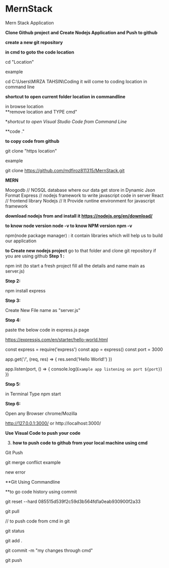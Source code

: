# MernStack
Mern Stack Application

**Clone Github project and Create Nodejs Application and Push to github**

**create a new git repository**

 **in cmd to goto the code  location**

cd "Location"

example

cd C:\Users\MIRZA TAHSIN\Coding it will come to coding location in command line

**shortcut to open current folder location in commandline**

in browse location  
**remove location and TYPE cmd"

**shortcut to open Visual Studio Code from Command Line*

**code ."

 **to copy code from github**

git clone "https location"

example

git clone https://github.com/mdfiroz811315/MernStack.git




**MERN**

Moogodb  // NOSQL database where our data get store in Dynamic Json Format
Express  // nodejs framework to write javascript code in server
React    // frontend library
Nodejs   // It Provide runtine environment for javascript framework

**download nodejs from and install it
https://nodejs.org/en/download/**

**to know node version
node -v
to know NPM version
npm -v**

npm(node package manager) : it contain libraries which will help us to build our application

**to Create new nodejs project**
go to that folder 
and clone git repository if you are using github
**Step 1 :**

npm init  (to start a fresh project fill all the details and name main as server.js)

**Step 2:**

npm install express

**Step 3:**

Create New File name as "server.js"

**Step 4:**

paste the below code in express.js page

https://expressjs.com/en/starter/hello-world.html

const express = require('express')
const app = express()
const port = 3000

app.get('/', (req, res) => {
  res.send('Hello World!')
})

app.listen(port, () => {
  console.log(`Example app listening on port ${port}`)
})

**Step 5:**

in Terminal Type
 npm start 

**Step 6:**

Open any Browser chrome/Mozilla

http://127.0.0.1:3000/ or http://localhost:3000/


**Use Visual Code to push your code**

3. **how to push code to github from your local machine using cmd**

Git Push


 git merge conflict example


new error

**Git Using Commandline

**to go code history using commit

git reset --hard 085515d539f2c59d3b564fd1a0eab930900f2a33

 git pull

// to push code from cmd in git

git status

git add .


git commit -m "my changes through cmd"

git push

